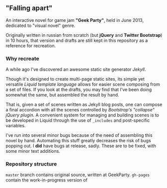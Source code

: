 ## "Falling apart"

An interactive novel for game jam **"Geek Party"**, held in June 2013, dedicated to "visual novel" genre.

Originally written in russian from scratch (but **jQuery** and **Twitter Bootstrap**) in 10 hours, that version and drafts are still kept in this repository as a reference for recreation.

### Why recreate

A while ago I've discovered an awesome static site generator *Jekyll*.

Though it's designed to create multi-page static sites, its simple yet versatile *Liquid template language* allows for easier scene composing from a set of files. If you look at the drafts, you may find that I've been doing somewhat the same, but assembled the result by hand.

That is, given a set of scenes written as Jekyll blog posts, one can compose a final accordion with all the scenes controlled by *Bootstrap's "collapse" jQuery plugin*. A convenient system for managing and building scenes is to be developed in Liquid through the use of `_includes` and post-specific variables.

I've run into several minor bugs because of the need of assembling this novel by hand. Automating this stuff greatly decreases the risk of bugs popping out. I **did** have bugs at release, sadly. These are to be fixed, with some minor text additions.

### Repository structure

`master` branch contains original source, written at GeekParty. `gh-pages` contain the work-in-progress version of 
